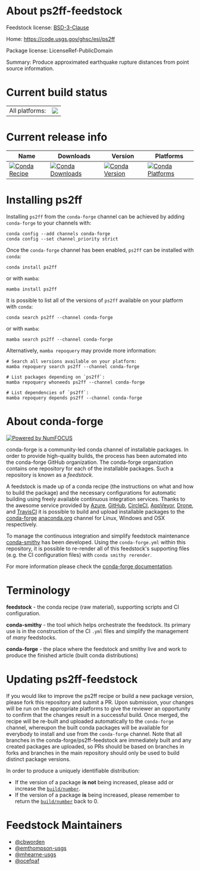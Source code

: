 About ps2ff-feedstock
=====================

Feedstock license: [BSD-3-Clause](https://github.com/conda-forge/ps2ff-feedstock/blob/main/LICENSE.txt)

Home: https://code.usgs.gov/ghsc/esi/ps2ff

Package license: LicenseRef-PublicDomain

Summary: Produce approximated earthquake rupture distances from point source information.

Current build status
====================


<table><tr><td>All platforms:</td>
    <td>
      <a href="https://dev.azure.com/conda-forge/feedstock-builds/_build/latest?definitionId=818&branchName=main">
        <img src="https://dev.azure.com/conda-forge/feedstock-builds/_apis/build/status/ps2ff-feedstock?branchName=main">
      </a>
    </td>
  </tr>
</table>

Current release info
====================

| Name | Downloads | Version | Platforms |
| --- | --- | --- | --- |
| [![Conda Recipe](https://img.shields.io/badge/recipe-ps2ff-green.svg)](https://anaconda.org/conda-forge/ps2ff) | [![Conda Downloads](https://img.shields.io/conda/dn/conda-forge/ps2ff.svg)](https://anaconda.org/conda-forge/ps2ff) | [![Conda Version](https://img.shields.io/conda/vn/conda-forge/ps2ff.svg)](https://anaconda.org/conda-forge/ps2ff) | [![Conda Platforms](https://img.shields.io/conda/pn/conda-forge/ps2ff.svg)](https://anaconda.org/conda-forge/ps2ff) |

Installing ps2ff
================

Installing `ps2ff` from the `conda-forge` channel can be achieved by adding `conda-forge` to your channels with:

```
conda config --add channels conda-forge
conda config --set channel_priority strict
```

Once the `conda-forge` channel has been enabled, `ps2ff` can be installed with `conda`:

```
conda install ps2ff
```

or with `mamba`:

```
mamba install ps2ff
```

It is possible to list all of the versions of `ps2ff` available on your platform with `conda`:

```
conda search ps2ff --channel conda-forge
```

or with `mamba`:

```
mamba search ps2ff --channel conda-forge
```

Alternatively, `mamba repoquery` may provide more information:

```
# Search all versions available on your platform:
mamba repoquery search ps2ff --channel conda-forge

# List packages depending on `ps2ff`:
mamba repoquery whoneeds ps2ff --channel conda-forge

# List dependencies of `ps2ff`:
mamba repoquery depends ps2ff --channel conda-forge
```


About conda-forge
=================

[![Powered by
NumFOCUS](https://img.shields.io/badge/powered%20by-NumFOCUS-orange.svg?style=flat&colorA=E1523D&colorB=007D8A)](https://numfocus.org)

conda-forge is a community-led conda channel of installable packages.
In order to provide high-quality builds, the process has been automated into the
conda-forge GitHub organization. The conda-forge organization contains one repository
for each of the installable packages. Such a repository is known as a *feedstock*.

A feedstock is made up of a conda recipe (the instructions on what and how to build
the package) and the necessary configurations for automatic building using freely
available continuous integration services. Thanks to the awesome service provided by
[Azure](https://azure.microsoft.com/en-us/services/devops/), [GitHub](https://github.com/),
[CircleCI](https://circleci.com/), [AppVeyor](https://www.appveyor.com/),
[Drone](https://cloud.drone.io/welcome), and [TravisCI](https://travis-ci.com/)
it is possible to build and upload installable packages to the
[conda-forge](https://anaconda.org/conda-forge) [anaconda.org](https://anaconda.org/)
channel for Linux, Windows and OSX respectively.

To manage the continuous integration and simplify feedstock maintenance
[conda-smithy](https://github.com/conda-forge/conda-smithy) has been developed.
Using the ``conda-forge.yml`` within this repository, it is possible to re-render all of
this feedstock's supporting files (e.g. the CI configuration files) with ``conda smithy rerender``.

For more information please check the [conda-forge documentation](https://conda-forge.org/docs/).

Terminology
===========

**feedstock** - the conda recipe (raw material), supporting scripts and CI configuration.

**conda-smithy** - the tool which helps orchestrate the feedstock.
                   Its primary use is in the construction of the CI ``.yml`` files
                   and simplify the management of *many* feedstocks.

**conda-forge** - the place where the feedstock and smithy live and work to
                  produce the finished article (built conda distributions)


Updating ps2ff-feedstock
========================

If you would like to improve the ps2ff recipe or build a new
package version, please fork this repository and submit a PR. Upon submission,
your changes will be run on the appropriate platforms to give the reviewer an
opportunity to confirm that the changes result in a successful build. Once
merged, the recipe will be re-built and uploaded automatically to the
`conda-forge` channel, whereupon the built conda packages will be available for
everybody to install and use from the `conda-forge` channel.
Note that all branches in the conda-forge/ps2ff-feedstock are
immediately built and any created packages are uploaded, so PRs should be based
on branches in forks and branches in the main repository should only be used to
build distinct package versions.

In order to produce a uniquely identifiable distribution:
 * If the version of a package **is not** being increased, please add or increase
   the [``build/number``](https://docs.conda.io/projects/conda-build/en/latest/resources/define-metadata.html#build-number-and-string).
 * If the version of a package **is** being increased, please remember to return
   the [``build/number``](https://docs.conda.io/projects/conda-build/en/latest/resources/define-metadata.html#build-number-and-string)
   back to 0.

Feedstock Maintainers
=====================

* [@cbworden](https://github.com/cbworden/)
* [@emthompson-usgs](https://github.com/emthompson-usgs/)
* [@mhearne-usgs](https://github.com/mhearne-usgs/)
* [@ocefpaf](https://github.com/ocefpaf/)

